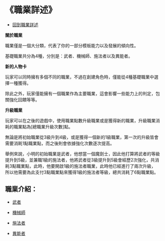 《職業詳述》
===

- [回到職業詳述](/SB1t6w8lRT-LBAQW0KG12w)

**關於職業**

職業僅是一個大分類，代表了你的一部分模板能力以及發展的傾向性。

基礎職業共分為4種，分別是：武者、機械師、施法者以及異能者。

**新的人物卡**

玩家可以同時擁有多個不同的職業，不過在創建角色時，僅能從4種基礎職業中選擇一種獲得。

除此之外，玩家僅能擁有一個職業作為主要職業，這會影響一些能力上的判定，包關強化回饋等等。

**升級職業**

玩家可以在之後的遊戲中，使用職業點數升級職業或是獲得新的職業，升級職業消耗的職業點為[總職業升級次數]點。

無論是將初始職業從3級升到4級，或是獲得一個新的1級職業，第一次的升級皆會需要消耗1點職業點，而之後則會依據強化次數逐次提高。

舉例來說，小明的初始職業是武者，他想當一個魔劍士，因此他打算將武者的等級提升到5級，並兼職1級的施法者，他將武者從3級提升到5級會經歷2次強化，共消耗3點職業點，此時，他要開啟1級的施法者職業，此時他已經進行了兩次升級，所以他需要為此支付3點職業點來獲得1級的施法者等級，總共消耗了6點職業點。

職業介紹：
---
- [武者](/QM1gWG-dRJO9UmWfJ2Y8QQ)

- [機械師](/qvlyGHZqS5WcvJDCQ4heeg)

- [施法者](/9VCphe0cSg6zbDLgm_y37Q)

- [異能者](/wkkkrhVlSj2f6LYDEQE3Iw)